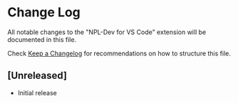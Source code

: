 # Change Log

All notable changes to the "NPL-Dev for VS Code" extension will be documented in this file.

Check [Keep a Changelog](http://keepachangelog.com/) for recommendations on how to structure this file.

## [Unreleased]

- Initial release
